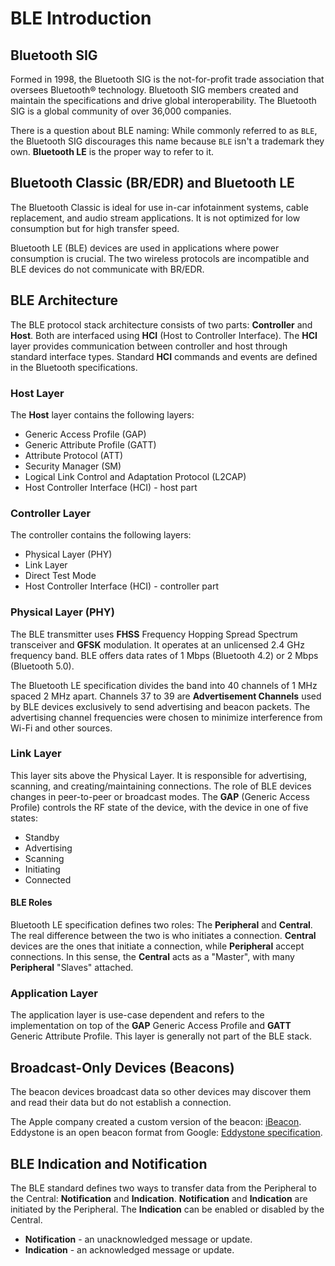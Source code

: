 # BLE Introduction

## Bluetooth SIG

Formed in 1998, the Bluetooth SIG is the not-for-profit trade association that oversees Bluetooth® technology. Bluetooth SIG members created and maintain the specifications and drive global interoperability. The Bluetooth SIG is a global community of over 36,000 companies. 

There is a question about BLE naming: While commonly referred to as `BLE`, the Bluetooth SIG discourages this name because `BLE` isn't a trademark they own. **Bluetooth LE** is the proper way to refer to it.


## Bluetooth Classic (BR/EDR) and Bluetooth LE

The Bluetooth Classic is ideal for use in-car infotainment systems, cable replacement, and audio stream applications. It is not optimized for low consumption but for high transfer speed.

Bluetooth LE (BLE) devices are used in applications where power consumption is crucial. The two wireless protocols are incompatible and BLE devices do not communicate with BR/EDR.

## BLE Architecture

The BLE protocol stack architecture consists of two parts: **Controller** and **Host**. Both are interfaced using **HCI** (Host to Controller Interface). The **HCI** layer provides communication between controller and host through standard interface types. Standard **HCI** commands and events are defined in the Bluetooth specifications.

<rk-img
  src="/assets/images/rui3/ble_examples/ble-stack.png"
  width="70%"
  caption="BLE protocol stack architecture"
/>
### Host Layer

The **Host** layer contains the following layers:

- Generic Access Profile (GAP)
- Generic Attribute Profile (GATT)
- Attribute Protocol (ATT)
- Security Manager (SM)
- Logical Link Control and Adaptation Protocol (L2CAP)
- Host Controller Interface (HCI) - host part

### Controller Layer

The controller contains the following layers:
- Physical Layer (PHY)
- Link Layer
- Direct Test Mode
- Host Controller Interface (HCI) - controller part


### Physical Layer (PHY)

The BLE transmitter uses **FHSS** Frequency Hopping Spread Spectrum transceiver and **GFSK** modulation. It operates at an unlicensed 2.4&nbsp;GHz frequency band. BLE offers data rates of 1&nbsp;Mbps (Bluetooth 4.2) or 2&nbsp;Mbps (Bluetooth 5.0).

The Bluetooth LE specification divides the band into 40 channels of 1&nbsp;MHz spaced 2&nbsp;MHz apart. Channels 37 to 39 are **Advertisement Channels** used by BLE devices exclusively to send advertising and beacon packets. The advertising channel frequencies were chosen to minimize interference from Wi-Fi and other sources.

<rk-img
  src="/assets/images/rui3/ble_examples/ble-channels.png"
  width="60%"
  caption="BLE channels"
/>


### Link Layer

This layer sits above the Physical Layer. It is responsible for advertising, scanning, and creating/maintaining connections. The role of BLE devices changes in peer-to-peer or broadcast modes. The **GAP** (Generic Access Profile) controls the RF state of the device, with the device in one of five states:

- Standby
- Advertising
- Scanning
- Initiating
- Connected

<rk-img
  src="/assets/images/rui3/ble_examples/ble-ll-states.png"
  width="50%"
  caption="BLE link layer states"
/>

#### BLE Roles

Bluetooth LE specification defines two roles: The **Peripheral** and **Central**. The real difference between the two is who initiates a connection. **Central** devices are the ones that initiate a connection, while **Peripheral** accept connections. In this sense, the **Central** acts as a "Master", with many **Peripheral** "Slaves" attached.

### Application Layer

The application layer is use-case dependent and refers to the implementation on top of the **GAP** Generic Access Profile and **GATT** Generic Attribute Profile. This layer is generally not part of the BLE stack.

## Broadcast-Only Devices (Beacons)

The beacon devices broadcast data so other devices may discover them and read their data but do not establish a connection.

The Apple company created a custom version of the beacon: [iBeacon](https://developer.apple.com/ibeacon/).  
Eddystone is an open beacon format from Google: [Eddystone specification](https://github.com/google/eddystone).

## BLE Indication and Notification

The BLE standard defines two ways to transfer data from the Peripheral to the Central: **Notification** and **Indication**. **Notification** and **Indication** are initiated by the Peripheral. The **Indication** can be enabled or disabled by the Central.

- **Notification** - an unacknowledged message or update.
- **Indication** - an acknowledged message or update.

<rk-img
  src="/assets/images/rui3/ble_examples/notif-indic.png"
  width="50%"
  caption="BLE indication and notification"
/>
